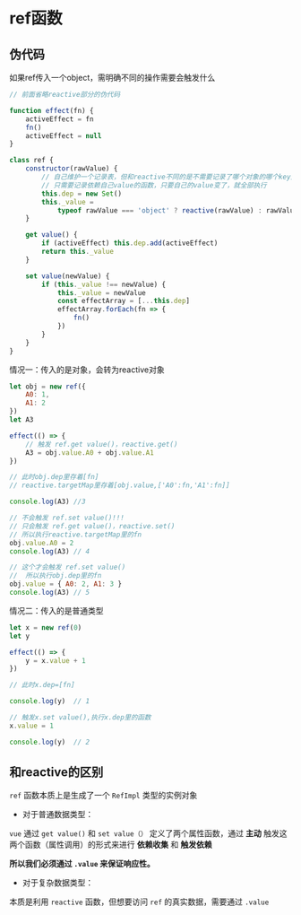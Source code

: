 # ref函数

## 伪代码

如果ref传入一个object，需明确不同的操作需要会触发什么

```js
// 前面省略reactive部分的伪代码

function effect(fn) {
    activeEffect = fn
    fn()
    activeEffect = null
}

class ref {
    constructor(rawValue) {
        // 自己维护一个记录表，但和reactive不同的是不需要记录了哪个对象的哪个key对应着哪个函数
        // 只需要记录依赖自己value的函数，只要自己的value变了，就全部执行
        this.dep = new Set()
        this._value =
            typeof rawValue === 'object' ? reactive(rawValue) : rawValue
    }

    get value() {
        if (activeEffect) this.dep.add(activeEffect)
        return this._value
    }

    set value(newValue) {
        if (this._value !== newValue) {
            this._value = newValue
            const effectArray = [...this.dep]
            effectArray.forEach(fn => {
                fn()
            })
        }
    }
}

```

情况一：传入的是对象，会转为reactive对象

```js
let obj = new ref({
    A0: 1,
    A1: 2
})
let A3

effect(() => {
    // 触发 ref.get value()，reactive.get()
    A3 = obj.value.A0 + obj.value.A1
})

// 此时obj.dep里存着[fn]
// reactive.targetMap里存着[obj.value,['A0':fn,'A1':fn]]

console.log(A3) //3

// 不会触发 ref.set value()!!!
// 只会触发 ref.get value()，reactive.set()
// 所以执行reactive.targetMap里的fn
obj.value.A0 = 2
console.log(A3) // 4

// 这个才会触发 ref.set value()
//	所以执行obj.dep里的fn
obj.value = { A0: 2, A1: 3 }
console.log(A3)	// 5
```

情况二：传入的是普通类型

```js
let x = new ref(0)
let y

effect(() => {
    y = x.value + 1
})

// 此时x.dep=[fn]

console.log(y)  // 1

// 触发x.set value(),执行x.dep里的函数
x.value = 1

console.log(y)  // 2 
```



## 和reactive的区别

`ref` 函数本质上是生成了一个 `RefImpl` 类型的实例对象



- 对于普通数据类型：

`vue` 通过 `get value()` 和 `set value（）` 定义了两个属性函数，通过 **主动** 触发这两个函数（属性调用）的形式来进行 **依赖收集** 和 **触发依赖**

**所以我们必须通过 `.value` 来保证响应性。**



- 对于复杂数据类型：

本质是利用 `reactive` 函数，但想要访问 `ref` 的真实数据，需要通过 `.value`